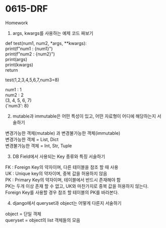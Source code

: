 # 0615-DRF
Homework

 1. args, kwargs를 사용하는 예제 코드 짜보기

  def test(num1, num2, *args, **kwargs):
  <br>
     print(f"num1 : {num1}")
    <br>
    print(f"num2 : {num2}")
      <br>
    print(args)
      <br>
    print(kwargs)
      <br>
    return

test(1,2,3,4,5,6,7,num3=8)

num1 : 1
  <br>
num2 : 2
  <br>
(3, 4, 5, 6, 7)
  <br>
{'num3': 8}
  <br>

 2. mutable과 immutable은 어떤 특성이 있고, 어떤 자료형이 어디에 해당하는지 서술하기

  변경가능한 객체(mutable) 과 변경불가능한 객체(immutable)
    <br>
  변경가능한 객체 = List, Dict
    <br>
  변경불가능한 객체 = Int, Str, Tuple

 3. DB Field에서 사용되는 Key 종류와 특징 서술하기

  FK : Foreign Key의 약자이며, 다른 테이블을 참조 할 때 사용
    <br>
  UK : Unique key의 약자이며, 중복 값을 허용하지 않음
    <br>
  PK : Primary Key의 약자이며, 테이블에서 반드시 존재해야 함
    <br>
    PK는 두개 이상 존재 할 수 없고, UK와 마찬가지로 중복 값을 허용하지 않는다.
      <br>
    Foreign Key를 사용할 경우 참조 할 테이블의 PK를 바라본다.

 4. django에서 queryset과 object는 어떻게 다른지 서술하기

  object = 단일 객체
    <br>
  queryset = object의 list  객체들의 모음

